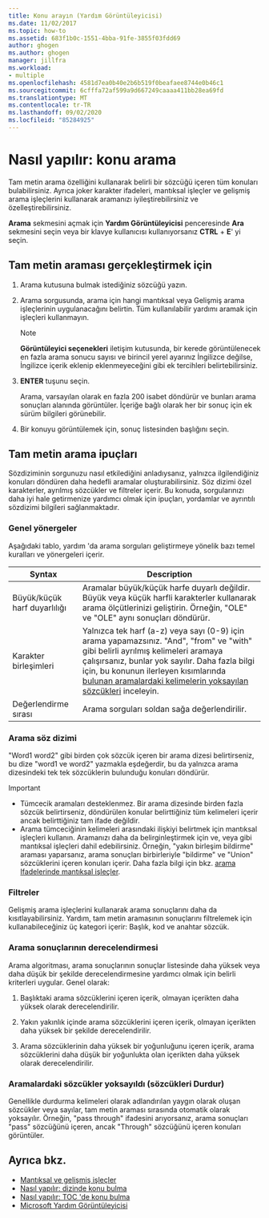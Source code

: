 ```yaml
---
title: Konu arayın (Yardım Görüntüleyicisi)
ms.date: 11/02/2017
ms.topic: how-to
ms.assetid: 683f1b0c-1551-4bba-91fe-3855f03fdd69
author: ghogen
ms.author: ghogen
manager: jillfra
ms.workload:
- multiple
ms.openlocfilehash: 4581d7ea0b40e2b6b519f0beafaee8744e0b46c1
ms.sourcegitcommit: 6cfffa72af599a9d667249caaaa411bb28ea69fd
ms.translationtype: MT
ms.contentlocale: tr-TR
ms.lasthandoff: 09/02/2020
ms.locfileid: "85284925"
---
```

# <a name="how-to-search-for-topics"></a>Nasıl yapılır: konu arama

Tam metin arama özelliğini kullanarak belirli bir sözcüğü içeren tüm konuları bulabilirsiniz. Ayrıca joker karakter ifadeleri, mantıksal işleçler ve gelişmiş arama işleçlerini kullanarak aramanızı iyileştirebilirsiniz ve özelleştirebilirsiniz.

**Arama** sekmesini açmak için **Yardım Görüntüleyicisi** penceresinde **Ara** sekmesini seçin veya bir klavye kullanıcısı kullanıyorsanız **CTRL** + **E**' yi seçin.

## <a name="to-perform-a-full-text-search"></a>Tam metin araması gerçekleştirmek için

1. Arama kutusuna bulmak istediğiniz sözcüğü yazın.

2. Arama sorgusunda, arama için hangi mantıksal veya Gelişmiş arama işleçlerinin uygulanacağını belirtin. Tüm kullanılabilir yardımı aramak için işleçleri kullanmayın.

    > [!NOTE]
    > **Görüntüleyici seçenekleri** iletişim kutusunda, bir kerede görüntülenecek en fazla arama sonucu sayısı ve birincil yerel ayarınız İngilizce değilse, İngilizce içerik eklenip eklenmeyeceğini gibi ek tercihleri belirtebilirsiniz.

3. **ENTER** tuşunu seçin.

     Arama, varsayılan olarak en fazla 200 isabet döndürür ve bunları arama sonuçları alanında görüntüler. İçeriğe bağlı olarak her bir sonuç için ek sürüm bilgileri görünebilir.

4. Bir konuyu görüntülemek için, sonuç listesinden başlığını seçin.

## <a name="full-text-search-tips"></a>Tam metin arama ipuçları

Sözdiziminin sorgunuzu nasıl etkilediğini anladıysanız, yalnızca ilgilendiğiniz konuları döndüren daha hedefli aramalar oluşturabilirsiniz. Söz dizimi özel karakterler, ayrılmış sözcükler ve filtreler içerir. Bu konuda, sorgularınızı daha iyi hale getirmenize yardımcı olmak için ipuçları, yordamlar ve ayrıntılı sözdizimi bilgileri sağlanmaktadır.

### <a name="general-guidelines"></a>Genel yönergeler

Aşağıdaki tablo, yardım 'da arama sorguları geliştirmeye yönelik bazı temel kuralları ve yönergeleri içerir.

|Syntax|Description|
|------------|-----------------|
|Büyük/küçük harf duyarlılığı|Aramalar büyük/küçük harfe duyarlı değildir. Büyük veya küçük harfli karakterler kullanarak arama ölçütlerinizi geliştirin. Örneğin, "OLE" ve "OLE" aynı sonuçları döndürür.|
|Karakter birleşimleri|Yalnızca tek harf (a-z) veya sayı (0-9) için arama yapamazsınız. "And", "from" ve "with" gibi belirli ayrılmış kelimeleri aramaya çalışırsanız, bunlar yok sayılır. Daha fazla bilgi için, bu konunun ilerleyen kısımlarında [bulunan aramalardaki kelimelerin yoksayılan sözcükleri](#stopwords) inceleyin.|
|Değerlendirme sırası|Arama sorguları soldan sağa değerlendirilir.|

### <a name="search-syntax"></a>Arama söz dizimi

"Word1 word2" gibi birden çok sözcük içeren bir arama dizesi belirtirseniz, bu dize "word1 ve word2" yazmakla eşdeğerdir, bu da yalnızca arama dizesindeki tek tek sözcüklerin bulunduğu konuları döndürür.

> [!IMPORTANT]
> - Tümcecik aramaları desteklenmez. Bir arama dizesinde birden fazla sözcük belirtirseniz, döndürülen konular belirttiğiniz tüm kelimeleri içerir ancak belirttiğiniz tam ifade değildir.
> - Arama tümceciğinin kelimeleri arasındaki ilişkiyi belirtmek için mantıksal işleçleri kullanın. Aramanızı daha da belirginleştirmek için ve, veya gibi mantıksal işleçleri dahil edebilirsiniz. Örneğin, "yakın birleşim bildirme" araması yaparsanız, arama sonuçları birbirleriyle "bildirme" ve "Union" sözcüklerini içeren konuları içerir. Daha fazla bilgi için bkz. [arama Ifadelerinde mantıksal işleçler](../help-viewer/logical-operators-search-expressions.md).

### <a name="filters"></a>Filtreler

Gelişmiş arama işleçlerini kullanarak arama sonuçlarını daha da kısıtlayabilirsiniz. Yardım, tam metin aramasının sonuçlarını filtrelemek için kullanabileceğiniz üç kategori içerir: Başlık, kod ve anahtar sözcük.

### <a name="ranking-of-search-results"></a>Arama sonuçlarının derecelendirmesi

Arama algoritması, arama sonuçlarının sonuçlar listesinde daha yüksek veya daha düşük bir şekilde derecelendirmesine yardımcı olmak için belirli kriterleri uygular. Genel olarak:

1. Başlıktaki arama sözcüklerini içeren içerik, olmayan içerikten daha yüksek olarak derecelendirilir.

2. Yakın yakınlık içinde arama sözcüklerini içeren içerik, olmayan içerikten daha yüksek bir şekilde derecelendirilir.

3. Arama sözcüklerinin daha yüksek bir yoğunluğunu içeren içerik, arama sözcüklerini daha düşük bir yoğunlukta olan içerikten daha yüksek olarak derecelendirilir.

### <a name=""></a><a name="stopwords"> Aramalardaki sözcükler yoksayıldı (sözcükleri Durdur) </a>

Genellikle durdurma kelimeleri olarak adlandırılan yaygın olarak oluşan sözcükler veya sayılar, tam metin araması sırasında otomatik olarak yoksayılır. Örneğin, "pass through" ifadesini arıyorsanız, arama sonuçları "pass" sözcüğünü içeren, ancak "Through" sözcüğünü içeren konuları görüntüler.

## <a name="see-also"></a>Ayrıca bkz.

- [Mantıksal ve gelişmiş işleçler](../help-viewer/logical-operators-search-expressions.md)
- [Nasıl yapılır: dizinde konu bulma](../help-viewer/find-topics-index.md)
- [Nasıl yapılır: TOC 'de konu bulma](../help-viewer/find-topics-toc.md)
- [Microsoft Yardım Görüntüleyicisi](../help-viewer/overview.md)